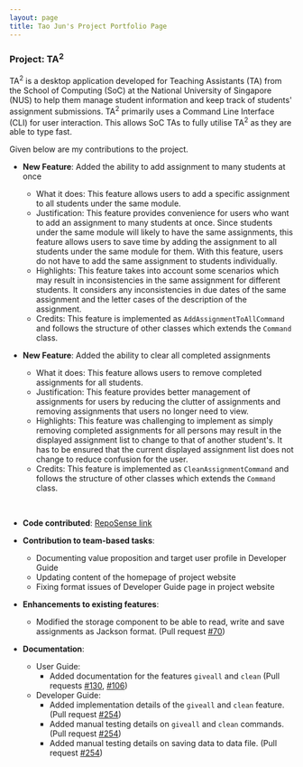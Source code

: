 ```yaml
---
layout: page
title: Tao Jun's Project Portfolio Page
---
```


### Project: TA<sup>2</sup>

TA<sup>2</sup> is a desktop application developed for Teaching Assistants (TA) from the School of Computing (SoC) at the
National University of Singapore (NUS) to help them manage student information and keep track of students' assignment submissions.
TA<sup>2</sup> primarily uses a Command Line Interface (CLI) for user interaction. This allows SoC TAs to fully utilise
TA<sup>2</sup> as they are able to type fast.

Given below are my contributions to the project.

* **New Feature**: Added the ability to add assignment to many students at once
  * What it does: This feature allows users to add a specific assignment to all students under the same module.
  * Justification: This feature provides convenience for users who want to add an assignment to many students at once. Since
  students under the same module will likely to have the same assignments, this feature allows users to save time by 
  adding the assignment to all students under the same module for them. With this feature, users do not have to add the 
  same assignment to students individually.
  * Highlights: This feature takes into account some scenarios which may result in inconsistencies in the same assignment
  for different students. It considers any inconsistencies in due dates of the same assignment and the letter cases
  of the description of the assignment.
  * Credits: This feature is implemented as `AddAssignmentToAllCommand` and follows the structure of other classes which
  extends the `Command` class.

* **New Feature**: Added the ability to clear all completed assignments
  * What it does: This feature allows users to remove completed assignments for all students.
  * Justification: This feature provides better management of assignments for users by reducing the clutter of assignments
  and removing assignments that users no longer need to view.
  * Highlights: This feature was challenging to implement as simply removing completed assignments for all persons may
  result in the displayed assignment list to change to that of another student's. It has to be ensured that the current
  displayed assignment list does not change to reduce confusion for the user.
  * Credits: This feature is implemented as `CleanAssignmentCommand` and follows the structure of other classes which
  extends the `Command` class.
<br>

* **Code contributed**: [RepoSense link](https://nus-cs2103-ay2122s1.github.io/tp-dashboard/?search=taojun&sort=groupTitle&sortWithin=title&timeframe=commit&mergegroup=&groupSelect=groupByRepos&breakdown=true&checkedFileTypes=docs~functional-code~test-code~other&since=2021-09-17&tabOpen=true&tabType=authorship&tabAuthor=TaoJun99&tabRepo=AY2122S1-CS2103T-T13-2%2Ftp%5Bmaster%5D&authorshipIsMergeGroup=false&authorshipFileTypes=docs~functional-code~test-code&authorshipIsBinaryFileTypeChecked=false)

* **Contribution to team-based tasks**:
  * Documenting value proposition and target user profile in Developer Guide
  * Updating content of the homepage of project website
  * Fixing format issues of Developer Guide page in project website

* **Enhancements to existing features**:
  * Modified the storage component to be able to read, write and save assignments as Jackson format. (Pull request [\#70](https://github.com/AY2122S1-CS2103T-T13-2/tp/pull/70))

* **Documentation**:
  * User Guide:
    * Added documentation for the features `giveall` and `clean` (Pull requests [\#130](https://github.com/AY2122S1-CS2103T-T13-2/tp/pull/130), [\#106](https://github.com/AY2122S1-CS2103T-T13-2/tp/pull/106))
  * Developer Guide:
    * Added implementation details of the `giveall` and `clean` feature. (Pull request [\#254](https://github.com/AY2122S1-CS2103T-T13-2/tp/pull/254))
    * Added manual testing details on `giveall` and `clean` commands. (Pull request [\#254](https://github.com/AY2122S1-CS2103T-T13-2/tp/pull/254))
    * Added manual testing details on saving data to data file. (Pull request [\#254](https://github.com/AY2122S1-CS2103T-T13-2/tp/pull/254))
